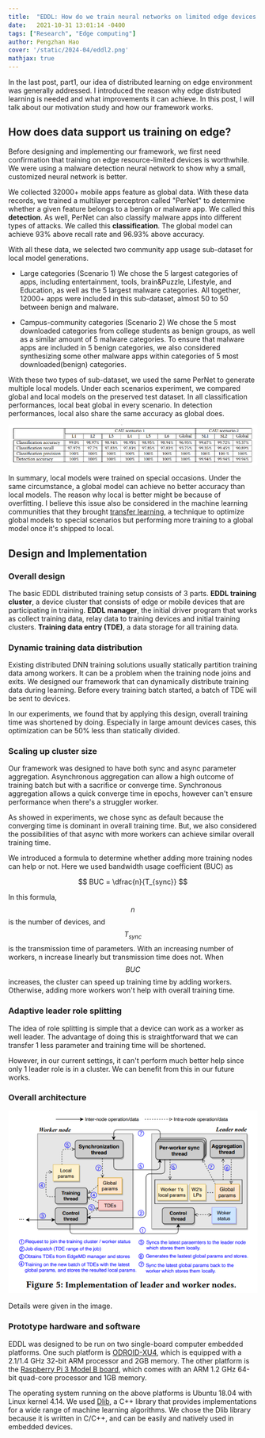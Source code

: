 ```yaml
---
title:  "EDDL: How do we train neural networks on limited edge devices - PART 2"
date:   2021-10-31 13:01:14 -0400
tags: ["Research", "Edge computing"]
author: Pengzhan Hao
cover: '/static/2024-04/eddl2.png'
mathjax: true
---
```


In the last post, part1, our idea of distributed learning on edge environment was generally addressed.
I introduced the reason why edge distributed learning is needed and what improvements it can achieve.
In this post, I will talk about our motivation study and how our framework works.
  
## How does data support us training on edge?

Before designing and implementing our framework, we first need confirmation that training on edge resource-limited devices is worthwhile.
We were using a malware detection neural network to show why a small, customized neural network is better.

We collected 32000+ mobile apps feature as global data.
With these data records, we trained a multilayer perceptron called "PerNet" to determine whether a given feature belongs to a benign or malware app.
We called this **detection**.
As well, PerNet can also classify malware apps into different types of attacks.
We called this **classification**.
The global model can achieve 93% above recall rate and 96.93% above accuracy.

With all these data, we selected two community app usage sub-dataset for local model generations.

- Large categories (Scenario 1)
    We chose the 5 largest categories of apps, including entertainment, tools, brain&Puzzle, Lifestyle, and Education, as well as the 5 largest malware categories.
    All together, 12000+ apps were included in this sub-dataset, almost 50 to 50 between benign and malware.

- Campus-community categories (Scenario 2)
    We chose the 5 most downloaded categories from college students as benign groups, as well as a similar amount of 5 malware categories.
    To ensure that malware apps are included in 5 benign categories, we also considered synthesizing some other malware apps within categories of 5 most downloaded(benign) categories.

With these two types of sub-dataset, we used the same PerNet to generate multiple local models.
Under each scenarios experiment, we compared global and local models on the preserved test dataset.
In all classification performances, local beat global in every scenario.
In detection performances, local also share the same accuracy as global does.

![Inference results](/static/2021-10/t.3_inference_result.png)

In summary, local models were trained on special occasions.
Under the same circumstance, a global model can achieve no better accuracy than local models.
The reason why local is better might be because of overfitting.
I believe this issue also be considered in the machine learning communities that they brought [transfer learning](https://en.wikipedia.org/wiki/Transfer_learning),
a technique to optimize global models to special scenarios but performing more training to a global model once it's shipped to local.

## Design and Implementation

### Overall design

The basic EDDL distributed training setup consists of 3 parts.
**EDDL training cluster**, a device cluster that consists of edge or mobile devices that are participating in training.
**EDDL manager**, the initial driver program that works as collect training data, relay data to training devices and initial training clusters.
**Training data entry (TDE)**, a data storage for all training data.

### Dynamic training data distribution

Existing distributed DNN training solutions usually statically partition training data among workers.
It can be a problem when the training node joins and exits.
We designed our framework that can dynamically distribute training data during learning.
Before every training batch started, a batch of TDE will be sent to devices.

In our experiments, we found that by applying this design, overall training time was shortened by doing.
Especially in large amount devices cases, this optimization can be 50% less than statically divided.

### Scaling up cluster size

Our framework was designed to have both sync and async parameter aggregation.
Asynchronous aggregation can allow a high outcome of training batch but with a sacrifice or converge time.
Synchronous aggregation allows a quick converge time in epochs, however can't ensure performance when there's a struggler worker.

As showed in experiments, we chose sync as default because the converging time is dominant in overall training time.
But, we also considered the possibilities of that async with more workers can achieve similar overall training time.

We introduced a formula to determine whether adding more training nodes can help or not.
Here we used bandwidth usage coefficient (BUC) as

$$ BUC = \dfrac{n}{T_{sync}} $$

In this formula, $$n$$ is the number of devices, and $$T_{sync}$$ is the transmission time of parameters.
With an increasing number of workers, n increase linearly but transmission time does not.
When $$BUC$$ increases, the cluster can speed up training time by adding workers.
Otherwise, adding more workers won't help with overall training time.

### Adaptive leader role splitting

The idea of role splitting is simple that a device can work as a worker as well leader.
The advantage of doing this is straightforward that we can transfer 1 less parameter and training time will be shortened.

However, in our current settings, it can't perform much better help since only 1 leader role is in a cluster.
We can benefit from this in our future works.

### Overall architecture

![Implementation](/static/2021-10/f.5_Impl_leader_worker.png)

Details were given in the image.

### Prototype hardware and software

EDDL was designed to be run on two single-board computer embedded platforms.
One such platform is [ODROID-XU4](https://www.hardkernel.com/shop/odroid-xu4-special-price/), which is equipped with a 2.1/1.4 GHz 32-bit ARM processor and 2GB memory.
The other platform is the [Raspberry Pi 3 Model B board](https://www.raspberrypi.com/products/raspberry-pi-3-model-b/), which comes with an ARM 1.2 GHz 64-bit quad-core processor and 1GB memory.

The operating system running on the above platforms is Ubuntu 18.04 with Linux kernel 4.14.
We used [Dlib](http://dlib.net/), a C++ library that provides implementations for a wide range of machine learning algorithms.
We chose the Dlib library because it is written in C/C++, and can be easily and natively used in embedded devices.
